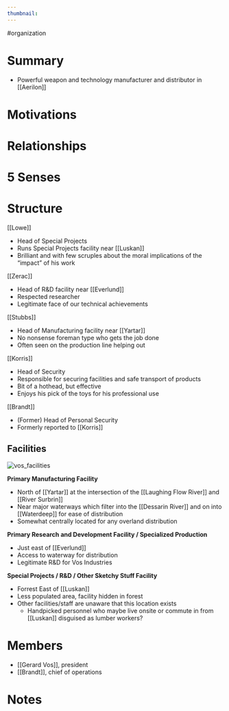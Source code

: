 ```yaml
---
thumbnail:
---
```

#organization
# Summary
- Powerful weapon and technology manufacturer and distributor in [[Aerilon]]
# Motivations
# Relationships
# 5 Senses
# Structure
[[Lowe]]
- Head of Special Projects
- Runs Special Projects facility near [[Luskan]]
- Brilliant and with few scruples about the moral implications of the “impact” of his work

[[Zerac]]  
- Head of R&D facility near [[Everlund]]  
- Respected researcher  
- Legitimate face of our technical achievements

[[Stubbs]]
- Head of Manufacturing facility near [[Yartar]]  
- No nonsense foreman type who gets the job done
- Often seen on the production line helping out  

[[Korris]]
- Head of Security
- Responsible for securing facilities and safe transport of products
- Bit of a hothead, but effective
- Enjoys his pick of the toys for his professional use  
  
[[Brandt]]
- (Former) Head of Personal Security  
- Formerly reported to [[Korris]]

## Facilities
![vos_facilities](https://lh5.googleusercontent.com/_293PJgirBWkFY2TWS3dQHWMNqrGMvdyG4dq0dlqLilhj9vvmjIUBsAyA_2vq4tJ5K8lI4BFl0mPKYXLmz0WYaL-10aM7-lpV2vtcciWjav9hW70ITb3fsk8DpseShdjDhnfW4ucQ7LLgIE2fgwqwC0)

**Primary Manufacturing Facility** 
- North of [[Yartar]] at the intersection of the [[Laughing Flow River]] and [[River Surbrin]]
- Near major waterways which filter into the [[Dessarin River]] and on into [[Waterdeep]] for ease of distribution  
- Somewhat centrally located for any overland distribution

**Primary Research and Development Facility / Specialized Production**
- Just east of [[Everlund]]
- Access to waterway for distribution
- Legitimate R&D for Vos Industries

**Special Projects / R&D / Other Sketchy Stuff Facility** 
- Forrest East of [[Luskan]]
- Less populated area, facility hidden in forest
- Other facilities/staff are unaware that this location exists
	- Handpicked personnel who maybe live onsite or commute in from [[Luskan]] disguised as lumber workers?

# Members
- [[Gerard Vos]], president
- [[Brandt]], chief of operations
# Notes
